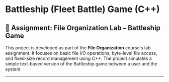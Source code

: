# Battleship (Fleet Battle) Game (C++)

## 📘 Assignment: File Organization Lab – Battleship Game

This project is developed as part of the **File Organization** course's lab assignment. It focuses on basic file I/O operations, byte-level file access, and fixed-size record management using C++. The project simulates a simple text-based version of the Battleship game between a user and the system.

---
